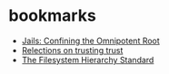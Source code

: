 # bookmarks

- [Jails: Confining the Omnipotent Root](https://papers.freebsd.org/2000/phk-jails.files/sane2000-jail.pdf)
- [Relections on trusting trust](https://www.archive.ece.cmu.edu/~ganger/712.fall02/papers/p761-thompson.pdf)
- [The Filesystem Hierarchy Standard](https://refspecs.linuxfoundation.org/FHS_3.0/fhs/index.html)

